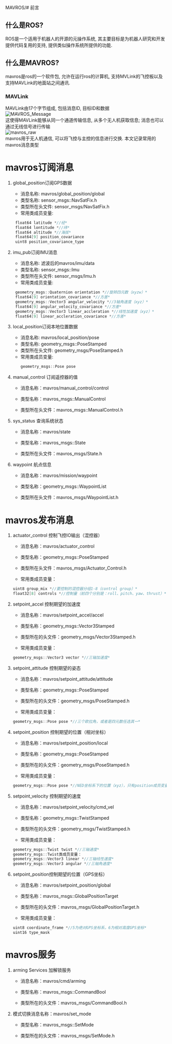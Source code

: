 MAVROS/# 前言
## 什么是ROS?
ROS是一个适用于机器人的开源的元操作系统, 其主要目标是为机器人研究和开发提供代码复用的支持, 提供类似操作系统所提供的功能.  
## 什么是MAVROS?
mavros是ros的一个软件包, 允许在运行ros的计算机, 支持MVLink的飞控板以及支持MAVLink的地面站之间通讯.  
### MAVLink
MAVLink由17个字节组成, 包括消息ID, 目标ID和数据  
![MAVROS_Message](https://github.com/TTrravis/UAV/assets/102942951/f94c4320-0abc-47ae-be2d-0ad0cfff688f)  
这使得MAVLink能够从同一个通道传输信息, 从多个无人机获取信息; 消息也可以通过无线信号进行传输  
![mavros_raw](https://github.com/TTrravis/UAV/assets/102942951/9aa52fc1-7985-4a0a-9610-dd49745bb5e2)  
mavros用于无人机通信, 可以将飞控与主控的信息进行交换. 本文记录常用的mavros消息类型  
# mavros订阅消息
1. global_position订阅GPS数据

   - 消息名称: mavros/global_position/global
   - 类型名称: sensor_msgs::NavSatFix.h
   - 类型所在头文件: sensor_msgs/NavSatFix.h
   - 常用类成员变量:
   ```C
    float64 latitude *//经*
    float64 lontitude *//纬*
    float64 altitude *//海拔*
    float64[9] position_covariance
    uint8 position_covariance_type
   ```
2. imu_pub订阅IMU消息

   - 消息名称: 滤波后的mavros/imu/data
   - 类型名称: sensor_msgs::Imu
   - 类型所在头文件: sensor_msgs/Imu.h
   - 常用类成员变量:
   ```C
    geometry_msgs::Quaternion orientation *//旋转四元数（xyzw）*
    float64[9] orientation_covariance *//方差*
    geometry_msgs::Vector3 angular_velocity *//3轴角速度（xyz）*
    float64[9] angular_velocity_covariance *//方差*
    geometry_msgs::Vector3 linear_accleration *//线性加速度（xyz）*
    float64[9] linear_accleration_covariance *//方差*

   ```
3. local_position订阅本地位置数据
   - 消息名称: mavros/local_position/pose
   - 类型名称: geometry_msgs::PoseStamped
   - 类型所在头文件: geometry_msgs/PoseStamped.h
   - 常用类成员变量:
     ```C
     geometry_msgs::Pose pose
     ```

4. manual_control 订阅遥控器的值
   - 消息名称：mavros/manual_control/control

   - 类型名称：mavros_msgs::ManualControl

   - 类型所在头文件：mavros_msgs::ManualControl.h
     
5. sys_status 查询系统状态

   - 消息名称：mavros/state
  
   - 类型名称：mavros_msgs::State
  
   - 类型所在头文件：mavros_msgs/State.h

6. waypoint 航点信息

   - 消息名称：mavros/mission/waypoint
  
   - 类型名称：geometry_msgs::WaypointList
  
   - 类型所在头文件：mavros_msgs/WaypointList.h
# mavros发布消息
1. actuator_control 控制飞控IO输出（混控器）

    - 消息名称：mavros/actuator_control
    
    - 类型名称：geometry_msgs::PoseStamped
    
    - 类型所在头文件：mavros_msgs/Actuator_Control.h
    
    - 常用类成员变量：
    ```C
    uint8 group_mix *//要控制的混控器分组1-8（control group）*
    float32[8] controls *//控制量（前四个分别是：roll、pitch、yaw、thrust）*
    
    ```
2. setpoint_accel 控制期望的加速度

    - 消息名称：mavros/setpoint_accel/accel
    
    - 类型名称：geometry_msgs::Vector3Stamped
    
    - 类型所在的头文件：geometry_msgs/Vector3Stamped.h
    
    -  常用类成员变量：
    ```C
    geometry_msgs::Vector3 vector *//三轴加速度*
    ```
3. setpoint_attitude 控制期望的姿态
  
    - 消息名称：mavros/setpoint_attitude/attitude
    
    - 类型名称：geometry_msgs::PoseStamped
    
    - 类型所在的头文件：geometry_msgs/PoseStamped.h
    
    - 常用类成员变量：
    ```C
    geometry_msgs::Pose pose *//三个欧拉角，或者是四元数任选其一*
    ```
4. setpoint_position 控制期望的位置（相对坐标）
  
    - 消息名称：mavros/setpoint_position/local
    
    - 类型名称：geometry_msgs::PoseStamped
    
    - 类型所在的头文件：geometry_msgs/PoseStamped.h
    
    - 常用类成员变量：
    ```C
    geometry_msgs::Pose pose *//NED坐标系下的位置（xyz），只有position成员变量生效*
    
    ```
5. setpoint_velocity 控制期望的速度
  
    - 消息名称：mavros/setpoint_velocity/cmd_vel
    
    - 类型名称：geometry_msgs::TwistStamped
    
    - 类型所在的头文件：geometry_msgs/TwistStamped.h
    
    - 常用类成员变量：
    ```C
    geometry_msgs::Twist twist *//三轴速度*
    geometry_msgs::Twist类成员变量：
    geometry_msgs::Vector3 linear *//三轴线性速度*
    geometry_msgs::Vector3 angular *//三轴角速度*
    ```
6. setpoint_position控制期望的位置（GPS坐标）

    - 消息名称：mavros/setpoint_position/global
    
    - 类型名称：mavros_msgs::GlobalPositionTarget
    
    - 类型所在的头文件：mavros_msgs/GlobalPositionTarget.h
    
    - 常用类成员变量：
    ```C
    uint8 coordinate_frame *//5为绝对GPS坐标系，6为相对高度GPS坐标*
    uint16 type_mask
    
    ```

# mavros服务
1. arming Services 加解锁服务
  
    - 消息名称：mavros/cmd/arming
    
    - 类型名称：mavros_msgs::CommandBool
    
    - 类型所在的头文件：mavros_msgs/CommandBool.h

2. 模式切换消息名称：mavros/set_mode

    - 类型名称：mavros_msgs::SetMode
    
    - 类型所在的头文件：mavros_msgs/SetMode.h
